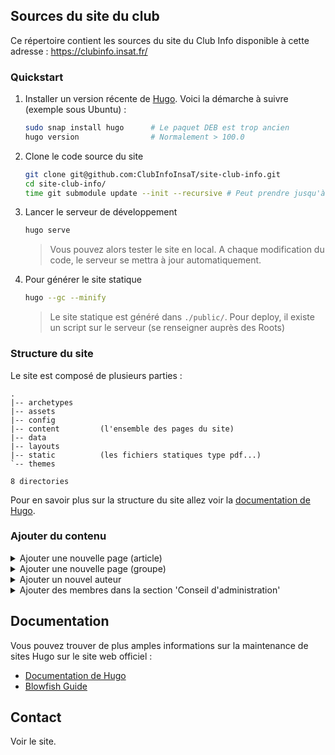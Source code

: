 ## Sources du site du club

Ce répertoire contient les sources du site du Club Info disponible à cette adresse : https://clubinfo.insat.fr/

### Quickstart

1. Installer un version récente de [Hugo](https://gohugo.io/).
   Voici la démarche à suivre (exemple sous Ubuntu) :

   ```bash
   sudo snap install hugo      # Le paquet DEB est trop ancien
   hugo version                # Normalement > 100.0
   ```

2. Clone le code source du site

   ```bash
   git clone git@github.com:ClubInfoInsaT/site-club-info.git
   cd site-club-info/
   time git submodule update --init --recursive # Peut prendre jusqu'à 10 min.
   ```

3. Lancer le serveur de développement
   ```bash
   hugo serve
   ```
   > Vous pouvez alors tester le site en local.
   > A chaque modification du code, le serveur se mettra à jour automatiquement.

4. Pour générer le site statique
   ```bash
   hugo --gc --minify
   ```
   > Le site statique est généré dans `./public/`.
   > Pour deploy, il existe un script sur le serveur (se renseigner auprès des Roots)

### Structure du site

Le site est composé de plusieurs parties :

```
.
|-- archetypes
|-- assets
|-- config
|-- content         (l'ensemble des pages du site)
|-- data
|-- layouts
|-- static          (les fichiers statiques type pdf...)
`-- themes

8 directories
```

Pour en savoir plus sur la structure du site allez voir la [documentation de Hugo](https://gohugo.io/getting-started/directory-structure/#directory-structure-explained).

### Ajouter du contenu


<details>
<summary>Ajouter une nouvelle page (article)</summary>

Pour ajouter une nouvelle page de type _"article"_ comme la page [`/projects/jeu-sce/`](https://clubinfo.insat.fr/projects/jeu-sce/),

- Crée un nouveau dossier du nom de votre choix _sans espace_ dans `content/`
- Dans ce dossier ajouté un nouveau fichier `index.md`
- Dans ce fichier `index.md`, ajoutez tout en haut ceci

  ```toml
  ---
  title: "Le titre de l'article"
  summary: "Un description verbeuse mais pas trop non plus"
  date: YYYY-MM-DD
  ---
  ```

  Vous pouvez ensuite ajouter du contenu à votre article en utilisant le [format Markdown](https://www.markdownguide.org/basic-syntax/).

  > Pour plus d'info sur le **Front Matter** vous pouvez vous rendre sur la documentation de [Hugo](https://gohugo.io/content-management/front-matter/) et celle de [Blowfish](https://blowfish.page/docs/front-matter/)

> 🚨🚨 ATTENTION !! 🚨🚨
>
> Si vous écrivez un article à paraitre dans le futur (dont la date et plus loin que le jour où vous rédiger l'article) redémarrer le serveur avec cette commande
>
> ```bash
> hugo server -F
> ```

</details>

<details>
<summary>Ajouter une nouvelle page (groupe)</summary>

Pour ajouter une nouvelle page de type _"groupe"_ comme la page [`/projects/web-dev/`](https://clubinfo.insat.fr/projects/web-dev/)

- Crée un nouveau dossier du nom de votre choix _sans espace_ dans `content/`
- Dans ce dossier ajouté un nouveau fichier `_index.md` (le underscore n'est pas une erreur)
- Ajouter tout en haut du fichier ceci

  ```toml
  ---
  title: "Le titre de l'article"
  summary: "Un description verbeuse mais pas trop non plus"
  date: YYYY-MM-DD
  ---
  ```

  > N'hésite pas à t'inspirer de ce qui a été fait dans [`/content/projects/web-dev`](/content//projects//web-dev/)

</details>

<details>
<summary>Ajouter un nouvel auteur</summary>

Pour ajouter un nouvel auteur, créer un nouveau fichier dans `data/authors/` avec le nom de l'auteur (sans espace) et l'extension `.json` (ex: `data/authors/John.json`).

Dans ce fichier ajouter ceci :

```json
{
  "name": "John Doe",
  "image": "/images/people/john.jpg",
  "bio": "Un description verbeuse mais pas trop non plus",
  "social": []
}
```

> La photo de l'auteur doit être placée dans `assets/images/people/` et doit avoir le même nom que le fichier json (ex: `assets/images/people/John.jpg`)

Recharger la page pour voir les changements.

Pour en savoir plus sur les auteurs allez voir la [documentation de Blowfish](https://blowfish.page/docs/multi-author/).

</details>

<details>
<summary>Ajouter des membres dans la section 'Conseil d'administration'</summary>

Pour ajouter un nouveau membre dans la section 'Conseil d'administration', ajouter un nouveau fichier dans `data/CA/` avec le nom du membre (sans espace) et l'extension `.json` (ex: `data/CA/John-Doe.json`).

**Ajouter un membre du bureau**

Dans ce fichier ajouter ceci :

```json
{
  "name": "John Doe",
  "image": "images/people/John-Doe.png",
  "role": "bureau-member",
  "position": "Président",
  "social": [
    { "linkedin": "https://fr.linkedin.com/in/john-doe" },
  ],
  "ranking": 1
}
```

> Note: `ranking` est un nombre entier qui permet de trier les membres par ordre de présence dans le CA. (ex: `1` pour le président, `2` pour le vice-président, etc...)

**Ajouter un membre d'honneur**

Dans ce fichier ajouter ceci :

```json
{
  "name": "John Doe",
  "image": "images/people/John-Doe.png",
  "role": "honorary-member",
  "position": "Membre d'honneur",
  "social": [
    { "linkedin": "https://fr.linkedin.com/in/john-doe" },
  ]
}
```

**Ajouter un membre à responsabilité**

Dans ce fichier ajouter ceci :

```json
{
  "name": "John Doe",
  "image": "images/people/John-Doe.png",
  "role": "head-member",
  "position": "Response de ...",
  "social": [
    { "linkedin": "https://fr.linkedin.com/in/john-doe" }
  ]
}

```

> La photo du membre doit être placée dans `assets/images/people/` et doit avoir le même nom que le fichier json (ex: `assets/images/people/John.jpg`)

Recharger la page pour voir les changements.
</details>

## Documentation

Vous pouvez trouver de plus amples informations sur la maintenance de sites Hugo sur le site web officiel :

- [Documentation de Hugo](https://gohugo.io/documentation/)
- [Blowfish Guide](https://blowfish.page/)

## Contact

Voir le site.
